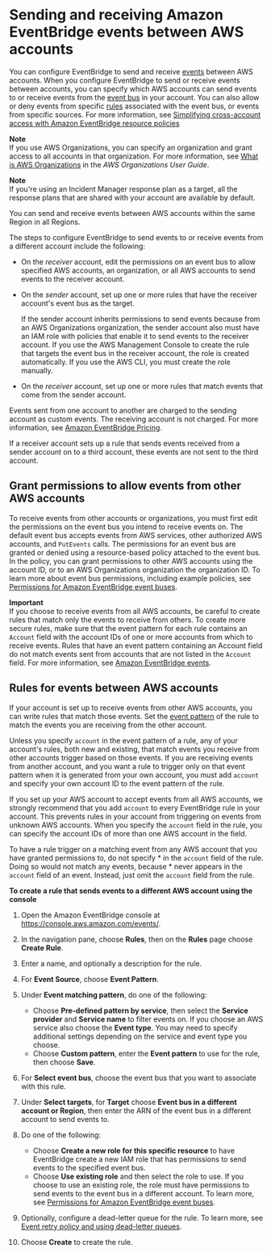 # Sending and receiving Amazon EventBridge events between AWS accounts<a name="eb-cross-account"></a>

You can configure EventBridge to send and receive [events](eb-events.md) between AWS accounts\. When you configure EventBridge to send or receive events between accounts, you can specify which AWS accounts can send events to or receive events from the [event bus](eb-event-bus.md) in your account\. You can also allow or deny events from specific [rules](eb-rules.md) associated with the event bus, or events from specific sources\. For more information, see [Simplifying cross\-account access with Amazon EventBridge resource policies](http://aws.amazon.com/blogs/compute/simplifying-cross-account-access-with-amazon-eventbridge-resource-policies/)

**Note**  
If you use AWS Organizations, you can specify an organization and grant access to all accounts in that organization\. For more information, see [What is AWS Organizations](https://docs.aws.amazon.com/organizations/latest/userguide/orgs_introduction.html) in the *AWS Organizations User Guide*\.

**Note**  
If you're using an Incident Manager response plan as a target, all the response plans that are shared with your account are available by default\.

You can send and receive events between AWS accounts within the same Region in all Regions\.

The steps to configure EventBridge to send events to or receive events from a different account include the following:
+ On the *receiver* account, edit the permissions on an event bus to allow specified AWS accounts, an organization, or all AWS accounts to send events to the receiver account\.
+ On the *sender* account, set up one or more rules that have the receiver account's event bus as the target\.

  If the sender account inherits permissions to send events because from an AWS Organizations organization, the sender account also must have an IAM role with policies that enable it to send events to the receiver account\. If you use the AWS Management Console to create the rule that targets the event bus in the receiver account, the role is created automatically\. If you use the AWS CLI, you must create the role manually\.
+ On the *receiver* account, set up one or more rules that match events that come from the sender account\.

Events sent from one account to another are charged to the sending account as custom events\. The receiving account is not charged\. For more information, see [Amazon EventBridge Pricing](https://aws.amazon.com/eventbridge/pricing/)\.

If a receiver account sets up a rule that sends events received from a sender account on to a third account, these events are not sent to the third account\.

## Grant permissions to allow events from other AWS accounts<a name="eb-receiving-events-from-another-account"></a>

To receive events from other accounts or organizations, you must first edit the permissions on the event bus you intend to receive events on\. The default event bus accepts events from AWS services, other authorized AWS accounts, and `PutEvents` calls\. The permissions for an event bus are granted or denied using a resource\-based policy attached to the event bus\. In the policy, you can grant permissions to other AWS accounts using the account ID, or to an AWS Organizations organization the organization ID\. To learn more about event bus permissions, including example policies, see [Permissions for Amazon EventBridge event buses](eb-event-bus-perms.md)\.

**Important**  
If you choose to receive events from all AWS accounts, be careful to create rules that match only the events to receive from others\. To create more secure rules, make sure that the event pattern for each rule contains an `Account` field with the account IDs of one or more accounts from which to receive events\. Rules that have an event pattern containing an Account field do not match events sent from accounts that are not listed in the `Account` field\. For more information, see [Amazon EventBridge events](eb-events.md)\.

## Rules for events between AWS accounts<a name="eb-writing-rules-that-match-events-from-another-account"></a>

If your account is set up to receive events from other AWS accounts, you can write rules that match those events\. Set the [event pattern](eb-event-patterns.md) of the rule to match the events you are receiving from the other account\.

Unless you specify `account` in the event pattern of a rule, any of your account's rules, both new and existing, that match events you receive from other accounts trigger based on those events\. If you are receiving events from another account, and you want a rule to trigger only on that event pattern when it is generated from your own account, you must add `account` and specify your own account ID to the event pattern of the rule\.

If you set up your AWS account to accept events from all AWS accounts, we strongly recommend that you add `account` to every EventBridge rule in your account\. This prevents rules in your account from triggering on events from unknown AWS accounts\. When you specify the `account` field in the rule, you can specify the account IDs of more than one AWS account in the field\.

To have a rule trigger on a matching event from any AWS account that you have granted permissions to, do not specify \* in the `account` field of the rule\. Doing so would not match any events, because \* never appears in the `account` field of an event\. Instead, just omit the `account` field from the rule\.

**To create a rule that sends events to a different AWS account using the console**

1. Open the Amazon EventBridge console at [https://console\.aws\.amazon\.com/events/](https://console.aws.amazon.com/events/)\.

1. In the navigation pane, choose **Rules**, then on the **Rules** page choose **Create Rule**\.

1. Enter a name, and optionally a description for the rule\.

1. For **Event Source**, choose **Event Pattern**\.

1. Under **Event matching pattern**, do one of the following:
   + Choose **Pre\-defined pattern by service**, then select the **Service provider** and **Service name** to filter events on\. If you choose an AWS service also choose the **Event type**\. You may need to specify additional settings depending on the service and event type you choose\.
   + Choose **Custom pattern**, enter the **Event pattern** to use for the rule, then choose **Save**\.

1. For **Select event bus**, choose the event bus that you want to associate with this rule\.

1. Under **Select targets**, for **Target** choose **Event bus in a different account or Region**, then enter the ARN of the event bus in a different account to send events to\.

1. Do one of the following:
   + Choose **Create a new role for this specific resource** to have EventBridge create a new IAM role that has permissions to send events to the specified event bus\.
   + Choose **Use existing role** and then select the role to use\. If you choose to use an existing role, the role must have permissions to send events to the event bus in a different account\. To learn more, see [Permissions for Amazon EventBridge event buses](eb-event-bus-perms.md)\.

1. Optionally, configure a dead\-letter queue for the rule\. To learn more, see [Event retry policy and using dead\-letter queues](eb-rule-dlq.md)\.

1. Choose **Create** to create the rule\.